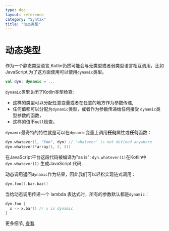 ```yaml
---
type: doc
layout: reference
category: "Syntax"
title: "动态类型"
---
```


# 动态类型

作为一个静态类型语言,Kotlin仍然可能会与无类型或者弱类型语言相互调用，比如JavaScript,为了这方面使用可以使用`dynamic`类型。

``` kotlin
val dyn: dynamic = ...
```

 `dynamic`类型关闭了Kotlin类型检查:

  - 这样的类型可以分配任意变量或者在任意的地方作为参数传递,
  - 任何值都可以分配为`dynamic`类型，或者作为参数传递给任何接受 `dynamic`类型参数的函数，
  - 这样的值不`null`检查。

`dynamic`最奇特的特性就是可以在`dynamic`变量上调用**任何**属性或**任何**函数：

``` kotlin
dyn.whatever(1, "foo", dyn) // 'whatever' is not defined anywhere
dyn.whatever(*array(1, 2, 3))
```

在JavaScript平台这段代码被编译为"as is": `dyn.whatever(1)`在Kotlin中`dyn.whatever(1)` 生成JavaScript 代码.

动态调用返回`dynamic`作为结果，因此我们可以轻松实现链式调用：

``` kotlin
dyn.foo().bar.baz()
```

当给动态调用传递一个 lambda 表达式时，所有的参数默认都是`dynamic`：

``` kotlin
dyn.foo {
  x -> x.bar() // x is dynamic
}
```

更多细节, [查看](https://github.com/JetBrains/kotlin/blob/master/spec-docs/dynamic-types.md).
